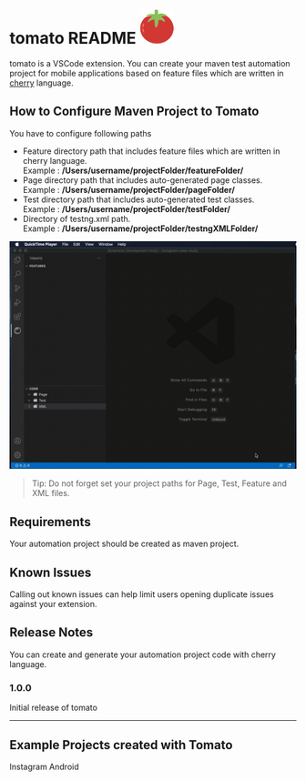 # tomato README <img width="60px" height="60px" src="media/tomato-color.svg" />

tomato is a VSCode extension. You can create your maven test automation project for mobile applications based on feature files which are written in [cherry](https://github.com/esg4aspl/SPL-AT-Gherkin-Extension/tree/master/SPL-AT-Gherkin "cherry")  language.

## How to Configure Maven Project to Tomato
You have to configure following paths
* Feature directory path that includes feature files which are written in cherry language.<br/>Example : **/Users/username/projectFolder/featureFolder/**
* Page directory path that includes auto-generated page classes.<br/>Example : **/Users/username/projectFolder/pageFolder/**
* Test directory path that includes auto-generated test classes.<br/>Example : **/Users/username/projectFolder/testFolder/**
* Directory of testng.xml path.<br/>Example : **/Users/username/projectFolder/testngXMLFolder/**

![](resources/gif/how_to_configure_tomato_2.gif)

> Tip: Do not forget set your project paths for Page, Test, Feature and XML files.

## Requirements

Your automation project should be created as maven project.

## Known Issues

Calling out known issues can help limit users opening duplicate issues against your extension.

## Release Notes

You can create and generate your automation project code with cherry language. 

### 1.0.0

Initial release of tomato

-----------------------------------------------------------------------------------------------------------

## Example Projects created with Tomato

Instagram Android 


